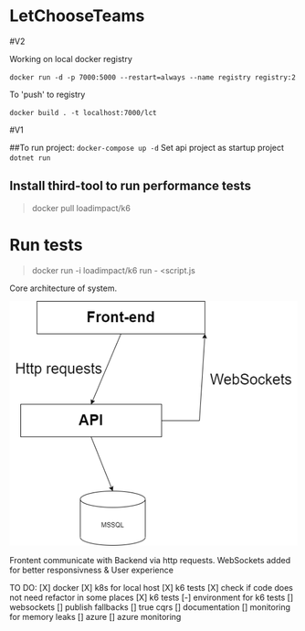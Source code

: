 # LetChooseTeams



#V2

Working on local docker registry

`docker run -d -p 7000:5000 --restart=always --name registry registry:2`

To 'push' to registry

`docker build . -t localhost:7000/lct`



#V1

##To run project:
`docker-compose up -d` 
Set api project as startup project
`dotnet run`

## Install third-tool to run performance tests
> docker pull loadimpact/k6

# Run tests
> docker run -i loadimpact/k6 run - <script.js

Core architecture of system.

![alt text](https://github.com/AGranosik/LetChooseTeams/blob/event-sourcing/images/v1_architectures.png)

Frontent communicate with Backend via http requests.
WebSockets added for better responsivness & User experience

TO DO: 
[X] docker
[X] k8s for local host
[X] k6 tests
[X] check if code does not need refactor in some places
[X] k6 tests
[-] environment for k6 tests
[] websockets
[] publish fallbacks
[] true cqrs
[] documentation
[] monitoring for memory leaks
[] azure
[] azure monitoring